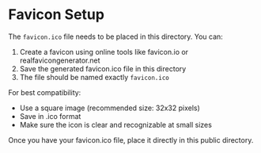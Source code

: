 # Favicon Setup

The `favicon.ico` file needs to be placed in this directory. You can:

1. Create a favicon using online tools like favicon.io or realfavicongenerator.net
2. Save the generated favicon.ico file in this directory
3. The file should be named exactly `favicon.ico`

For best compatibility:
- Use a square image (recommended size: 32x32 pixels)
- Save in .ico format
- Make sure the icon is clear and recognizable at small sizes

Once you have your favicon.ico file, place it directly in this public directory. 